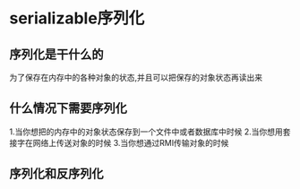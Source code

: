 # serializable序列化

## 序列化是干什么的

为了保存在内存中的各种对象的状态,并且可以把保存的对象状态再读出来

## 什么情况下需要序列化
1.当你想把的内存中的对象状态保存到一个文件中或者数据库中时候
2.当你想用套接字在网络上传送对象的时候
3.当你想通过RMI传输对象的时候

## 序列化和反序列化


